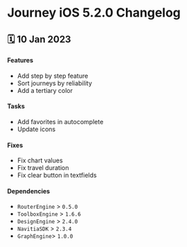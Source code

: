 # Journey iOS 5.2.0 Changelog

<h2>🗓 10 Jan 2023</h2>

#### Features
- Add step by step feature
- Sort journeys by reliability
- Add a tertiary color

#### Tasks
- Add favorites in autocomplete
- Update icons

#### Fixes
- Fix chart values
- Fix travel duration 
- Fix clear button in textfields

#### Dependencies
- `RouterEngine` > `0.5.0`
- `ToolboxEngine` > `1.6.6`
- `DesignEngine` > `2.4.0`
- `NavitiaSDK` > `2.3.4`
- `GraphEngine`> `1.0.0`
